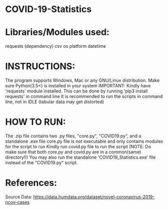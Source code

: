 # COVID-19-Statistics #

# Libraries/Modules used:
requests (dependency)
csv
os
platform
datetime

# INSTRUCTIONS:
The program supports Windows, Mac or any GNU/Linux distribution.
Make sure Python(3.5<) is installed in your system
IMPORTANT: Kindly have 'requests' module installed. This can be done by running 'pip3 install requests' in command line
It is recommended to run the scripts in command line, not in IDLE (tabular data may get distorted)

# HOW TO RUN:
The .zip file contains two .py files, "core.py", "COVID19.py", and a standalone .exe file
core.py file is not executable and only contains modules for the script to run
Kindly run covid.py file to run the script (NOTE: Do make sure that both core.py and covid.py are in a common(same) directory!!)
You may also run the standalone 'COVID19_Statistics.exe' file instead of the "COVID19.py" script.

# References:
Source Data: https://data.humdata.org/dataset/novel-coronavirus-2019-ncov-cases
